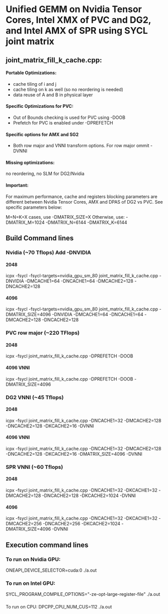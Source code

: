 # Unified GEMM on Nvidia Tensor Cores, Intel XMX of PVC and DG2, and Intel AMX of SPR  using SYCL joint matrix

## joint_matrix_fill_k_cache.cpp:
#### Portable Optimizations:
 - cache tiling of i and j
 - cache tiling on k as well (so no reordering is needed)
 - data reuse of A and B in physical layer
#### Specific Optimizations for PVC:
 - Out of Bounds checking is used for PVC using -DOOB
 - Prefetch for PVC is enabled under -DPREFETCH
#### Specific options for AMX and SG2
 - Both row major and VNNI transform options. For row major ommit -DVNNI
#### Missing optimizations:
no reordering, no SLM for DG2/Nvidia
#### Important:
For maximum performance, cache and registers blocking parameters are
different between Nvidia Tensor Cores, AMX and DPAS of DG2 vs PVC. See
specific parameters below:

M=N=K=X cases, use -DMATRIX_SIZE=X
Otherwise, use: -DMATRIX_M=1024 -DMATRIX_N=6144 -DMATRIX_K=6144

## Build Command lines

### Nvidia (~70 Tflops) Add  -DNVIDIA
#### 2048
icpx -fsycl -fsycl-targets=nvidia_gpu_sm_80 joint_matrix_fill_k_cache.cpp  -DNVIDIA -DMCACHE1=64 -DNCACHE1=64 -DMCACHE2=128 -DNCACHE2=128

#### 4096
icpx -fsycl -fsycl-targets=nvidia_gpu_sm_80 joint_matrix_fill_k_cache.cpp -DMATRIX_SIZE=4096  -DNVIDIA -DMCACHE1=64 -DNCACHE1=64 -DMCACHE2=128 -DNCACHE2=128

### PVC row major (~220 TFlops)
#### 2048
icpx -fsycl joint_matrix_fill_k_cache.cpp -DPREFETCH -DOOB

#### 4096 VNNI
icpx -fsycl joint_matrix_fill_k_cache.cpp -DPREFETCH -DOOB -DMATRIX_SIZE=4096

### DG2 VNNI (~45 Tflops)
#### 2048
icpx -fsycl joint_matrix_fill_k_cache.cpp -DNCACHE1=32 -DMCACHE2=128 -DNCACHE2=128 -DKCACHE2=16 -DVNNI
#### 4096 VNNI
icpx -fsycl joint_matrix_fill_k_cache.cpp -DNCACHE1=32 -DMCACHE2=128 -DNCACHE2=128 -DKCACHE2=16 -DMATRIX_SIZE=4096 -DVNNI

### SPR VNNI (~60 Tflops)
#### 2048
icpx -fsycl joint_matrix_fill_k_cache.cpp -DNCACHE1=32 -DKCACHE1=32 -DMCACHE2=128 -DNCACHE2=128 -DKCACHE2=1024 -DVNNI
#### 4096
icpx -fsycl joint_matrix_fill_k_cache.cpp -DNCACHE1=32 -DKCACHE1=32 -DMCACHE2=256 -DNCACHE2=256 -DKCACHE2=1024 -DMATRIX_SIZE=4096 -DVNNI

## Execution command lines
### To run on Nvidia GPU:
ONEAPI_DEVICE_SELECTOR=cuda:0  ./a.out

### To run on Intel GPU:
SYCL_PROGRAM_COMPILE_OPTIONS="-ze-opt-large-register-file" ./a.out
###
To run on CPU:
DPCPP_CPU_NUM_CUS=112 ./a.out

